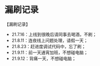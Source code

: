 # 漏刷记录

【漏刷记录】  
- 21.7.16：上线到很晚后请同事去喝酒，不刷；  
- 21.8.11：连夜线上问题处理，请假一天；    
- 21.8.23：赶进度调试代码中，忘了刷；  
- 21.9.11：前一天通宵加班，不想碰电脑；  
- 21.9.12：背痛一天，不想碰电脑；  

